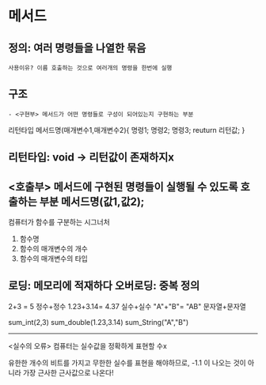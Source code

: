 # 메서드
## 정의: 여러 명령들을 나열한 묶음
	사용이유? 이름 호출하는 것으로 여러개의 명령을 한번에 실행
## 구조
	- <구현부> 메서드가 어떤 명령들로 구성이 되어있는지 구현하는 부분

리턴타입 메서드명(매개변수1,매개변수2){
	명령1;
	명령2;
	명령3;
	reuturn 리턴값;
}

리턴타입: void -> 리턴값이 존재하지x
---------------------------------------------------
<호출부> 메서드에 구현된 명령들이 실행될 수 있도록 호출하는 부분
메서드명(값1,값2);
---
컴퓨터가 함수를 구분하는 시그너처
1. 함수명
2. 함수의 매개변수의 개수
3. 함수의 매개변수의 타입


로딩: 메모리에 적재하다
오버로딩: 중복 정의
---------------------------------------------
2+3 = 5			정수+정수
1.23+3.14= 4.37		실수+실수
"A"+"B"= "AB"		문자열+문자열

sum_int(2,3)
sum_double(1.23,3.14)
sum_String("A","B")

-----------------
<실수의 오류>
컴퓨터는 실수값을 정확하게 표현할 수x

유한한 개수의 비트를 가지고
무한한 실수를 표현을 해야하므로,
-1.1  이 나오는 것이 아니라
가장 근사한 근사값으로 나온다!
